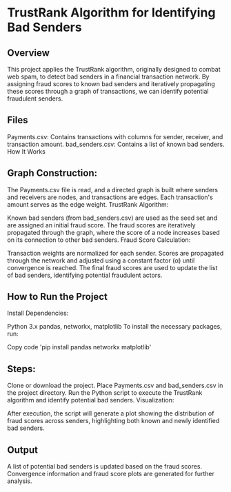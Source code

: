 # TrustRank Algorithm for Identifying Bad Senders
## Overview
This project applies the TrustRank algorithm, originally designed to combat web spam, to detect bad senders in a financial transaction network. By assigning fraud scores to known bad senders and iteratively propagating these scores through a graph of transactions, we can identify potential fraudulent senders.

## Files
Payments.csv: Contains transactions with columns for sender, receiver, and transaction amount.
bad_senders.csv: Contains a list of known bad senders.
How It Works
## Graph Construction:

The Payments.csv file is read, and a directed graph is built where senders and receivers are nodes, and transactions are edges. Each transaction's amount serves as the edge weight.
TrustRank Algorithm:

Known bad senders (from bad_senders.csv) are used as the seed set and are assigned an initial fraud score.
The fraud scores are iteratively propagated through the graph, where the score of a node increases based on its connection to other bad senders.
Fraud Score Calculation:

Transaction weights are normalized for each sender.
Scores are propagated through the network and adjusted using a constant factor (α) until convergence is reached.
The final fraud scores are used to update the list of bad senders, identifying potential fraudulent actors.

## How to Run the Project

Install Dependencies:

Python 3.x
pandas, networkx, matplotlib
To install the necessary packages, run:

Copy code
'pip install pandas networkx matplotlib'

## Steps:

Clone or download the project.
Place Payments.csv and bad_senders.csv in the project directory.
Run the Python script to execute the TrustRank algorithm and identify potential bad senders.
Visualization:

After execution, the script will generate a plot showing the distribution of fraud scores across senders, highlighting both known and newly identified bad senders.

## Output
A list of potential bad senders is updated based on the fraud scores.
Convergence information and fraud score plots are generated for further analysis.
